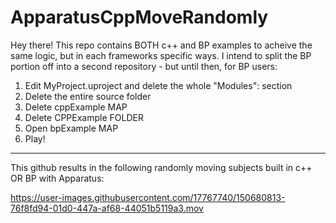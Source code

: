 # ApparatusCppMoveRandomly
Hey there! 
This repo contains BOTH c++ and BP examples to acheive the same logic, but in each frameworks specific ways. I intend to split the BP portion off into a second repository - but until then, for BP users:

1. Edit MyProject.uproject and delete the whole "Modules": section
2. Delete the entire source folder
3. Delete cppExample MAP
4. Delete CPPExample FOLDER
5. Open bpExample MAP
6. Play!

----

This github results in the following randomly moving subjects built in c++ OR BP with Apparatus:

https://user-images.githubusercontent.com/17767740/150680813-76f8fd94-01d0-447a-af68-44051b5119a3.mov
